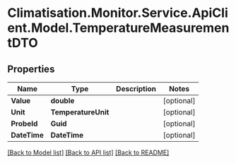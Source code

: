 # Climatisation.Monitor.Service.ApiClient.Model.TemperatureMeasurementDTO

## Properties

Name | Type | Description | Notes
------------ | ------------- | ------------- | -------------
**Value** | **double** |  | [optional] 
**Unit** | **TemperatureUnit** |  | [optional] 
**ProbeId** | **Guid** |  | [optional] 
**DateTime** | **DateTime** |  | [optional] 

[[Back to Model list]](../README.md#documentation-for-models) [[Back to API list]](../README.md#documentation-for-api-endpoints) [[Back to README]](../README.md)

